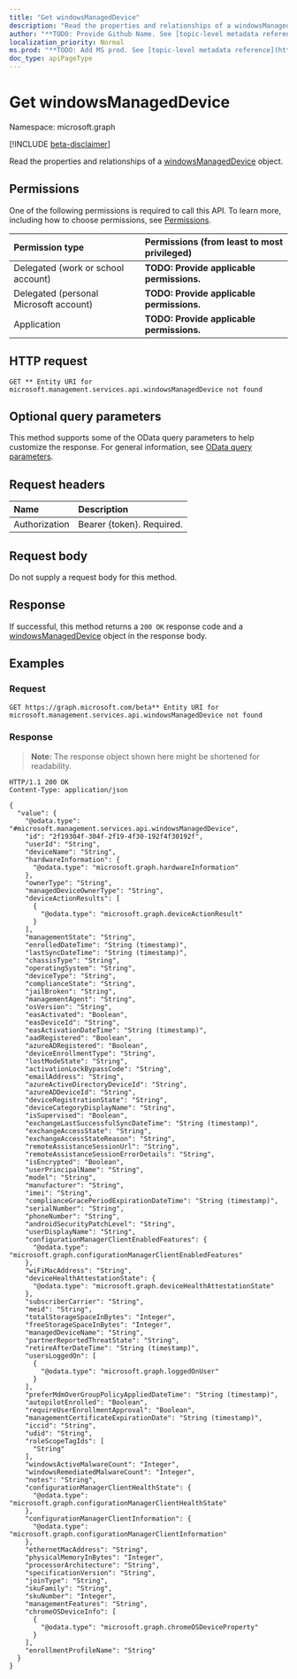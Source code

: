 ```yaml
---
title: "Get windowsManagedDevice"
description: "Read the properties and relationships of a windowsManagedDevice object."
author: "**TODO: Provide Github Name. See [topic-level metadata reference](https://msgo.azurewebsites.net/add/document/guidelines/metadata.html#topic-level-metadata)**"
localization_priority: Normal
ms.prod: "**TODO: Add MS prod. See [topic-level metadata reference](https://msgo.azurewebsites.net/add/document/guidelines/metadata.html#topic-level-metadata)**"
doc_type: apiPageType
---
```


# Get windowsManagedDevice
Namespace: microsoft.graph

[!INCLUDE [beta-disclaimer](../../includes/beta-disclaimer.md)]

Read the properties and relationships of a [windowsManagedDevice](../resources/windowsmanageddevice.md) object.

## Permissions
One of the following permissions is required to call this API. To learn more, including how to choose permissions, see [Permissions](/graph/permissions-reference).

|Permission type|Permissions (from least to most privileged)|
|:---|:---|
|Delegated (work or school account)|**TODO: Provide applicable permissions.**|
|Delegated (personal Microsoft account)|**TODO: Provide applicable permissions.**|
|Application|**TODO: Provide applicable permissions.**|

## HTTP request

<!-- {
  "blockType": "ignored"
}
-->
``` http
GET ** Entity URI for microsoft.management.services.api.windowsManagedDevice not found
```

## Optional query parameters
This method supports some of the OData query parameters to help customize the response. For general information, see [OData query parameters](/graph/query-parameters).

## Request headers
|Name|Description|
|:---|:---|
|Authorization|Bearer {token}. Required.|

## Request body
Do not supply a request body for this method.

## Response

If successful, this method returns a `200 OK` response code and a [windowsManagedDevice](../resources/windowsmanageddevice.md) object in the response body.

## Examples

### Request
<!-- {
  "blockType": "request",
  "name": "get_windowsmanageddevice"
}
-->
``` http
GET https://graph.microsoft.com/beta** Entity URI for microsoft.management.services.api.windowsManagedDevice not found
```


### Response
>**Note:** The response object shown here might be shortened for readability.
<!-- {
  "blockType": "response",
  "truncated": true,
  "@odata.type": "microsoft.management.services.api.windowsManagedDevice"
}
-->
``` http
HTTP/1.1 200 OK
Content-Type: application/json

{
  "value": {
    "@odata.type": "#microsoft.management.services.api.windowsManagedDevice",
    "id": "2f19304f-304f-2f19-4f30-192f4f30192f",
    "userId": "String",
    "deviceName": "String",
    "hardwareInformation": {
      "@odata.type": "microsoft.graph.hardwareInformation"
    },
    "ownerType": "String",
    "managedDeviceOwnerType": "String",
    "deviceActionResults": [
      {
        "@odata.type": "microsoft.graph.deviceActionResult"
      }
    ],
    "managementState": "String",
    "enrolledDateTime": "String (timestamp)",
    "lastSyncDateTime": "String (timestamp)",
    "chassisType": "String",
    "operatingSystem": "String",
    "deviceType": "String",
    "complianceState": "String",
    "jailBroken": "String",
    "managementAgent": "String",
    "osVersion": "String",
    "easActivated": "Boolean",
    "easDeviceId": "String",
    "easActivationDateTime": "String (timestamp)",
    "aadRegistered": "Boolean",
    "azureADRegistered": "Boolean",
    "deviceEnrollmentType": "String",
    "lostModeState": "String",
    "activationLockBypassCode": "String",
    "emailAddress": "String",
    "azureActiveDirectoryDeviceId": "String",
    "azureADDeviceId": "String",
    "deviceRegistrationState": "String",
    "deviceCategoryDisplayName": "String",
    "isSupervised": "Boolean",
    "exchangeLastSuccessfulSyncDateTime": "String (timestamp)",
    "exchangeAccessState": "String",
    "exchangeAccessStateReason": "String",
    "remoteAssistanceSessionUrl": "String",
    "remoteAssistanceSessionErrorDetails": "String",
    "isEncrypted": "Boolean",
    "userPrincipalName": "String",
    "model": "String",
    "manufacturer": "String",
    "imei": "String",
    "complianceGracePeriodExpirationDateTime": "String (timestamp)",
    "serialNumber": "String",
    "phoneNumber": "String",
    "androidSecurityPatchLevel": "String",
    "userDisplayName": "String",
    "configurationManagerClientEnabledFeatures": {
      "@odata.type": "microsoft.graph.configurationManagerClientEnabledFeatures"
    },
    "wiFiMacAddress": "String",
    "deviceHealthAttestationState": {
      "@odata.type": "microsoft.graph.deviceHealthAttestationState"
    },
    "subscriberCarrier": "String",
    "meid": "String",
    "totalStorageSpaceInBytes": "Integer",
    "freeStorageSpaceInBytes": "Integer",
    "managedDeviceName": "String",
    "partnerReportedThreatState": "String",
    "retireAfterDateTime": "String (timestamp)",
    "usersLoggedOn": [
      {
        "@odata.type": "microsoft.graph.loggedOnUser"
      }
    ],
    "preferMdmOverGroupPolicyAppliedDateTime": "String (timestamp)",
    "autopilotEnrolled": "Boolean",
    "requireUserEnrollmentApproval": "Boolean",
    "managementCertificateExpirationDate": "String (timestamp)",
    "iccid": "String",
    "udid": "String",
    "roleScopeTagIds": [
      "String"
    ],
    "windowsActiveMalwareCount": "Integer",
    "windowsRemediatedMalwareCount": "Integer",
    "notes": "String",
    "configurationManagerClientHealthState": {
      "@odata.type": "microsoft.graph.configurationManagerClientHealthState"
    },
    "configurationManagerClientInformation": {
      "@odata.type": "microsoft.graph.configurationManagerClientInformation"
    },
    "ethernetMacAddress": "String",
    "physicalMemoryInBytes": "Integer",
    "processorArchitecture": "String",
    "specificationVersion": "String",
    "joinType": "String",
    "skuFamily": "String",
    "skuNumber": "Integer",
    "managementFeatures": "String",
    "chromeOSDeviceInfo": [
      {
        "@odata.type": "microsoft.graph.chromeOSDeviceProperty"
      }
    ],
    "enrollmentProfileName": "String"
  }
}
```

